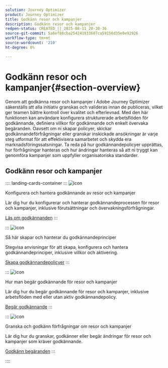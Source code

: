 ```yaml
---
solution: Journey Optimizer
product: Journey Optimizer
title: Godkänn resor och kampanjer
description: Godkänn resor och kampanjer
redpen-status: CREATED_||_2025-08-11_20-30-36
source-git-commit: 5a8ef88cba254241933607ca59156d35e0e92926
workflow-type: tm+mt
source-wordcount: '210'
ht-degree: 0%

---
```



# Godkänn resor och kampanjer{#section-overview}

Genom att godkänna resor och kampanjer i Adobe Journey Optimizer säkerställs att alla initiativ granskas och valideras innan de publiceras, vilket ger teamen bättre kontroll över kvalitet och efterlevnad. Med den här funktionen kan användare konfigurera strukturerade arbetsflöden för godkännande, definiera villkor för godkännande och enkelt övervaka begäranden. Oavsett om ni skapar policyer, skickar godkännandeförfrågningar eller granskar inskickade ansökningar är varje steg utformat för att effektivisera samarbetet och skydda era marknadsföringssatsningar. Ta reda på hur godkännandepolicyer upprättas, hur förfrågningar hanteras och hur ändringar hanteras så att ni tryggt kan genomföra kampanjer som uppfyller organisatoriska standarder.

## Godkänn resor och kampanjer

:::: landing-cards-container
:::
![icon](https://cdn.experienceleague.adobe.com/icons/book.svg?lang=sv-SE)

Konfigurera och hantera godkännande av resor och kampanjer

Lär dig hur du konfigurerar och hanterar godkännandeprocessen för resor och kampanjer, inklusive förutsättningar och övervakningsförfrågningar.

[Läs om godkännanden](../using/test-approve/gs-approval.md)
:::

:::
![icon](https://cdn.experienceleague.adobe.com/icons/gear.svg?lang=sv-SE)

Så här skapar och hanterar du godkännandeprinciper

Stegvisa anvisningar för att skapa, konfigurera och hantera godkännandeprinciper, inklusive villkor och aktivering.

[Skapa godkännandepolicyer](../using/test-approve/approval-policies.md)
:::

:::
![icon](https://cdn.experienceleague.adobe.com/icons/list-check.svg?lang=sv-SE)

Hur man begär godkännande för resor och kampanjer

Lär dig hur du begär godkännande för resor och kampanjer, inklusive arbetsflöden med eller utan aktiv godkännandepolicy.

[Begär godkännande](../using/test-approve/request-approval.md)
:::

:::
![icon](https://cdn.experienceleague.adobe.com/icons/shield-halved.svg?lang=sv-SE)

Granska och godkänn förfrågningar om resor och kampanjer

Lär dig hur du granskar, godkänner eller begär ändringar för resor och kampanjer som kräver godkännande.

[Godkänn begäranden](../using/test-approve/review-approve-request.md)
:::

::::
